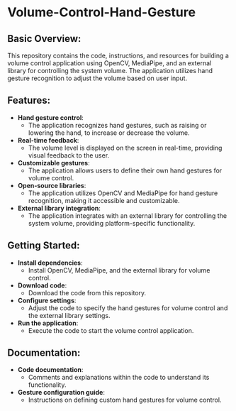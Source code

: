 # Volume-Control-Hand-Gesture
## Basic Overview:
This repository contains the code, instructions, and resources for building a volume control application using OpenCV, MediaPipe, and an external library for controlling the system volume. 
The application utilizes hand gesture recognition to adjust the volume based on user input.

## Features:
+ **Hand gesture control**: 
  - The application recognizes hand gestures, such as raising or lowering the hand, to increase or decrease the volume.
+ **Real-time feedback**: 
  - The volume level is displayed on the screen in real-time, providing visual feedback to the user.
+ **Customizable gestures**: 
  - The application allows users to define their own hand gestures for volume control.
+ **Open-source libraries**: 
  - The application utilizes OpenCV and MediaPipe for hand gesture recognition, making it accessible and customizable.
+ **External library integration**:
  - The application integrates with an external library for controlling the system volume, providing platform-specific functionality.

## Getting Started:
+ **Install dependencies**: 
  - Install OpenCV, MediaPipe, and the external library for volume control.
+ **Download code**:
  - Download the code from this repository.
+ **Configure settings**: 
  - Adjust the code to specify the hand gestures for volume control and the external library settings.
+ **Run the application**: 
  - Execute the code to start the volume control application.

## Documentation:
+ **Code documentation**:
  - Comments and explanations within the code to understand its functionality.
+ **Gesture configuration guide**: 
  - Instructions on defining custom hand gestures for volume control.
